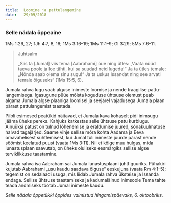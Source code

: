 ```yaml
---
title:  Loomine ja pattulangemine
date:   29/09/2018
---
```


### Selle nädala õppeaine
1Ms 1:26, 27; 1Jh 4:7, 8, 16; 1Ms 3:16–19; 1Ms 11:1–9; Gl 3:29; 5Ms 7:6–11.

> <p>Juhtsalm</p>
> „Siis ta [Jumal] viis tema [Aabrahami] õue ning ütles: „Vaata nüüd taeva poole ja loe tähti, kui sa suudad neid lugeda!“ Ja ta ütles temale: „Nõnda saab olema sinu sugu!“ Ja ta uskus Issandat ning see arvati temale õiguseks“ (1Ms 15:5, 6).

Jumala rahva lugu saab alguse inimeste loomise ja nende traagilise pattu­langemisega. Igasugune püüe mõista koguduse ühtsuse olemust peab algama Jumala algse plaaniga loomisel ja seejärel vajadusega Jumala plaan pärast pattu­langemist taastada.

Piibli esimesed peatükid näitavad, et Jumala kava kohaselt pidi inimsugu jääma üheks pereks. Kahjuks katkestas selle ühtsuse patu kurblugu. Ainuüksi patust on tulnud lõhenemise ja eraldumise juured, sõnakuulmatuse halvad tagajärjed. Saame vihje sellise mõra kohta Aadama ja Eeva omavahelisest suhtlemisest, kui Jumal tuli inimeste juurde pärast nende söömist keelatud puust (vaata 1Ms 3:11). Nii et kõige muu hulgas, mida lunastusplaan saavutab, on üheks oluliseks eesmärgiks sellise algse terviklikkuse taastamine.

Jumala rahva isa Aabraham sai Jumala lunastusplaani juhtfiguuriks. Pühakiri kujutab Aabrahami „usu kaudu saadava õiguse“ eeskujuna (vaata Rm 4:1–5); tegemist on sedalaadi usuga, mis liidab Jumala rahva üksteise ja Issanda endaga. Sellise ühtsuse taastamiseks ja kadumaläinud inimsoole Tema tahte teada andmiseks töötab Jumal inimeste kaudu.

_Selle nädala õppetükki õppides valmistud hingamispäevaks, 6. oktoobriks._
